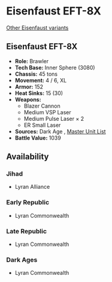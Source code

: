 # Eisenfaust EFT-8X 

[Other Eisenfaust variants](../eisenfaust.md) 

## Eisenfaust EFT-8X 

- **Role:** Brawler 
- **Tech Base:** Inner Sphere (3080) 
- **Chassis:** 45 tons 
- **Movement:** 4 / 6, XL 
- **Armor:** 152 
- **Heat Sinks:** 15 (30) 
- **Weapons:** 
  - Blazer Cannon 
  - Medium VSP Laser 
  - Medium Pulse Laser × 2 
  - ER Small Laser 
- **Sources:** Dark Age , [Master Unit List](http://masterunitlist.info/Unit/Details/946/eisenfaust-eft-8x) 
- **Battle Value:** 1039 

## Availability 

### Jihad 

- Lyran Alliance 

### Early Republic 

- Lyran Commonwealth 

### Late Republic 

- Lyran Commonwealth 

### Dark Ages 

- Lyran Commonwealth 

